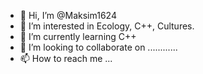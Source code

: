 - 👋 Hi, I’m @Maksim1624
- 👀 I’m interested in Ecology, C++, Cultures.
- 🌱 I’m currently learning C++
- 💞️ I’m looking to collaborate on ............
- 📫 How to reach me ...

<!---
Maksim1624/Maksim1624 is a ✨ special ✨ repository because its `README.md` (this file) appears on your GitHub profile.
You can click the Preview link to take a look at your changes.
--->

